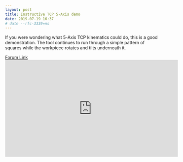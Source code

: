```yaml
---
layout: post
title: Instructive TCP 5-Axis demo
date: 2019-07-19 16:37
# date --rfc-3339=ns
---
```

If you were wondering what 5-Axis TCP kinematics could do, this is a good demonstration. 
The tool continues to run through a simple pattern of squares while the workpiece rotates and tilts underneath it. 
<div>
<a href="https://forum.linuxcnc.org/10-advanced-configuration/31813-tcp-5-axis-kinematics?start=120#139881">Forum Link</a>
</div>
<iframe width="560" height="315" src="https://www.youtube.com/embed/dkP7pGWQrM4" frameborder="0" allow="accelerometer; autoplay; encrypted-media; gyroscope; picture-in-picture" allowfullscreen></iframe>
